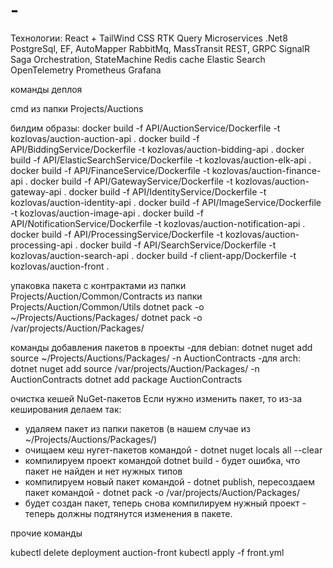 # -

Технологии:
React + TailWind CSS
RTK Query
Microservices .Net8
PostgreSql, EF, AutoMapper
RabbitMq, MassTransit
REST, GRPC
SignalR
Saga Orchestration, StateMachine
Redis cache
Elastic Search
OpenTelemetry
Prometheus
Grafana

команды деплоя

cmd из папки Projects/Auctions

билдим образы:
docker build -f API/AuctionService/Dockerfile -t kozlovas/auction-auction-api .
docker build -f API/BiddingService/Dockerfile -t kozlovas/auction-bidding-api .
docker build -f API/ElasticSearchService/Dockerfile -t kozlovas/auction-elk-api .
docker build -f API/FinanceService/Dockerfile -t kozlovas/auction-finance-api .
docker build -f API/GatewayService/Dockerfile -t kozlovas/auction-gateway-api .
docker build -f API/IdentityService/Dockerfile -t kozlovas/auction-identity-api .
docker build -f API/ImageService/Dockerfile -t kozlovas/auction-image-api .
docker build -f API/NotificationService/Dockerfile -t kozlovas/auction-notification-api .
docker build -f API/ProcessingService/Dockerfile -t kozlovas/auction-processing-api .
docker build -f API/SearchService/Dockerfile -t kozlovas/auction-search-api .
docker build -f client-app/Dockerfile -t kozlovas/auction-front .

упаковка пакета с контрактами
из папки Projects/Auction/Common/Contracts
из папки Projects/Auction/Common/Utils
dotnet pack -o ~/Projects/Auctions/Packages/
dotnet pack -o /var/projects/Auction/Packages/

команды добавления пакетов в проекты
-для debian: dotnet nuget add source ~/Projects/Auctions/Packages/ -n AuctionContracts
-для arch: dotnet nuget add source /var/projects/Auction/Packages/ -n AuctionContracts
dotnet add package AuctionContracts

очистка кешей NuGet-пакетов
Если нужно изменить пакет, то из-за кеширования делаем так:

- удаляем пакет из папки пакетов (в нашем случае из ~/Projects/Auctions/Packages/)
- очищаем кеш нугет-пакетов командой - dotnet nuget locals all --clear
- компилируем проект командой dotnet build - будет ошибка, что пакет не найден и нет нужных типов
- компилируем новый пакет командой - dotnet publish, пересоздаем пакет командой - dotnet pack -o /var/projects/Auction/Packages/
- будет создан пакет, теперь снова компилируем нужный проект - теперь должны подтянутся изменения в пакете.

прочие команды

kubectl delete deployment auction-front
kubectl apply -f front.yml
